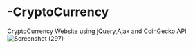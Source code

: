 # -CryptoCurrency
 CryptoCurrency Website using jQuery,Ajax and CoinGecko API 
![Screenshot (297)](https://user-images.githubusercontent.com/88174981/152627167-4de53fae-164c-4549-9ffd-755e9c35d4e5.png)
